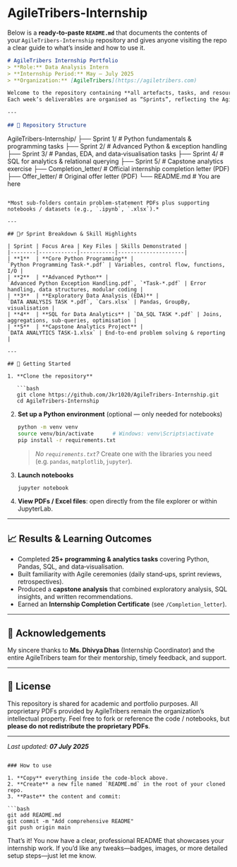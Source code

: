 # AgileTribers-Internship
Below is a **ready‑to‑paste `README.md`** that documents the contents of your `AgileTribers‑Internship` repository and gives anyone visiting the repo a clear guide to what’s inside and how to use it.

```markdown
# AgileTribers Internship Portfolio
> **Role:** Data Analysis Intern  
> **Internship Period:** May – July 2025  
> **Organization:** [AgileTribers](https://agiletribers.com)

Welcome to the repository containing **all artefacts, tasks, and resources** created during my six‑week Data Analysis Internship at AgileTribers.  
Each week’s deliverables are organised as “Sprints”, reflecting the Agile workflow followed during the internship.

---

## 📂 Repository Structure

```

AgileTribers-Internship/
├── Sprint 1/           # Python fundamentals & programming tasks
├── Sprint 2/           # Advanced Python & exception handling
├── Sprint 3/           # Pandas, EDA, and data‑visualisation tasks
├── Sprint 4/           # SQL for analytics & relational querying
├── Sprint 5/           # Capstone analytics exercise
├── Completion\_letter/  # Official internship completion letter (PDF)
├── Offer\_letter/       # Original offer letter (PDF)
└── README.md           # You are here

````

*Most sub‑folders contain problem‑statement PDFs plus supporting notebooks / datasets (e.g., `.ipynb`, `.xlsx`).*

---

## 🏃‍♂️ Sprint Breakdown & Skill Highlights

| Sprint | Focus Area | Key Files | Skills Demonstrated |
|--------|------------|-----------|---------------------|
| **1**  | **Core Python Programming** | `Python Programming Task‑*.pdf` | Variables, control flow, functions, I/O |
| **2**  | **Advanced Python** | `Advanced Python Exception Handling.pdf`, `*Task‑*.pdf` | Error handling, data structures, modular coding |
| **3**  | **Exploratory Data Analysis (EDA)** | `DATA ANALYSIS TASK *.pdf`, `Cars.xlsx` | Pandas, GroupBy, visualisation |
| **4**  | **SQL for Data Analytics** | `DA_SQL TASK *.pdf` | Joins, aggregations, sub‑queries, optimisation |
| **5**  | **Capstone Analytics Project** | `DATA ANALYTICS TASK‑1.xlsx` | End‑to‑end problem solving & reporting |

---

## 🔧 Getting Started

1. **Clone the repository**

   ```bash
   git clone https://github.com/Jkr1020/AgileTribers-Internship.git
   cd AgileTribers-Internship
````

2. **Set up a Python environment** (optional — only needed for notebooks)

   ```bash
   python -m venv venv
   source venv/bin/activate      # Windows: venv\Scripts\activate
   pip install -r requirements.txt
   ```

   > *No `requirements.txt`?* Create one with the libraries you need (e.g. `pandas`, `matplotlib`, `jupyter`).

3. **Launch notebooks**

   ```bash
   jupyter notebook
   ```

4. **View PDFs / Excel files**: open directly from the file explorer or within JupyterLab.

---

## 📈 Results & Learning Outcomes

* Completed **25+ programming & analytics tasks** covering Python, Pandas, SQL, and data‑visualisation.
* Built familiarity with Agile ceremonies (daily stand‑ups, sprint reviews, retrospectives).
* Produced a **capstone analysis** that combined exploratory analysis, SQL insights, and written recommendations.
* Earned an **Internship Completion Certificate** (see `/Completion_letter`).

---

## 🤝 Acknowledgements

My sincere thanks to **Ms. Dhivya Dhas** (Internship Coordinator) and the entire AgileTribers team for their mentorship, timely feedback, and support.

---

## 📜 License

This repository is shared for academic and portfolio purposes.
All proprietary PDFs provided by AgileTribers remain the organization’s intellectual property.
Feel free to fork or reference the code / notebooks, but **please do not redistribute the proprietary PDFs**.

---

*Last updated: **07 July 2025***

````

### How to use

1. **Copy** everything inside the code‑block above.
2. **Create** a new file named `README.md` in the root of your cloned repo.
3. **Paste** the content and commit:

```bash
git add README.md
git commit -m "Add comprehensive README"
git push origin main
````

That’s it! You now have a clear, professional README that showcases your internship work. If you’d like any tweaks—badges, images, or more detailed setup steps—just let me know.

